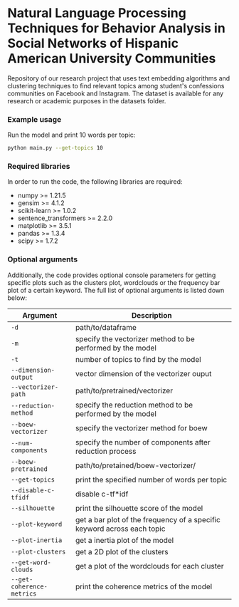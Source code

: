 # Natural Language Processing Techniques for Behavior Analysis in Social Networks of Hispanic American University Communities
Repository of our research project that uses text embedding algorithms and clustering techniques to find relevant topics among student's confessions communities on Facebook and Instagram. The dataset is available for any research or academic purposes in the datasets folder. 

### Example usage
Run the model and print 10 words per topic: 
```sh
python main.py --get-topics 10 
```
### Required libraries
In order to run the code, the following libraries are required:
- numpy >= 1.21.5
- gensim >= 4.1.2
- scikit-learn >= 1.0.2
- sentence_transformers >= 2.2.0
- matplotlib >= 3.5.1
- pandas >= 1.3.4
- scipy >= 1.7.2

### Optional arguments
Additionally, the code provides optional console parameters for getting specific plots such as the clusters plot, wordclouds or the frequency bar plot of a certain keyword. The full list of optional arguments is listed down below:

| Argument | Description |
| ----------- | ----------- |
| ```-d``` | path/to/dataframe |
| ```-m``` | specify the vectorizer method to be performed by the model|
| ```-t``` | number of topics to find by the model |
| ```--dimension-output``` | vector dimension of the vectorizer ouput|
| ```--vectorizer-path``` | path/to/pretrained/vectorizer |
| ```--reduction-method``` | specify the reduction method to be performed by the model |
| ```--boew-vectorizer``` | specify the vectorizer method for boew |
| ```--num-components``` | specify the number of components after reduction process|
| ```--boew-pretrained``` | path/to/pretained/boew-vectorizer/ |
| ```--get-topics``` | print the specified number of words per topic |
| ```--disable-c-tfidf``` | disable c-tf*idf |
| ```--silhouette``` | print the silhouette score of the model |
| ```--plot-keyword``` | get a bar plot of the frequency of a specific keyword across each topic |
| ```--plot-inertia``` | get a inertia plot of the model |
| ```--plot-clusters``` | get a 2D plot of the clusters  |
| ```--get-word-clouds``` | get a plot of the wordclouds for each cluster |
| ```--get-coherence-metrics``` | print the coherence metrics of the model |


